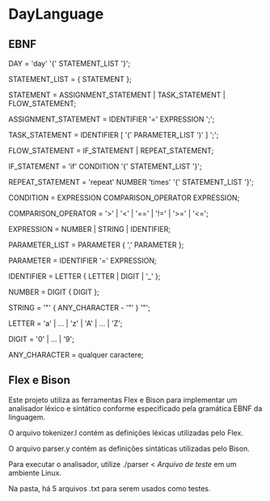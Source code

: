 # DayLanguage

## EBNF 
DAY = 'day' '{' STATEMENT_LIST '}';

STATEMENT_LIST = { STATEMENT };

STATEMENT = ASSIGNMENT_STATEMENT | TASK_STATEMENT | FLOW_STATEMENT;

ASSIGNMENT_STATEMENT = IDENTIFIER '=' EXPRESSION ';';

TASK_STATEMENT = IDENTIFIER [ '(' PARAMETER_LIST ')' ] ';';

FLOW_STATEMENT = IF_STATEMENT | REPEAT_STATEMENT;

IF_STATEMENT = 'if' CONDITION '{' STATEMENT_LIST '}';

REPEAT_STATEMENT = 'repeat' NUMBER 'times' '{' STATEMENT_LIST '}';

CONDITION = EXPRESSION COMPARISON_OPERATOR EXPRESSION;

COMPARISON_OPERATOR = '>' | '<' | '==' | '!=' | '>=' | '<=';

EXPRESSION = NUMBER | STRING | IDENTIFIER;

PARAMETER_LIST = PARAMETER { ',' PARAMETER };

PARAMETER = IDENTIFIER '=' EXPRESSION;

IDENTIFIER = LETTER { LETTER | DIGIT | '_' };

NUMBER = DIGIT { DIGIT };

STRING = '"' { ANY_CHARACTER - '"' } '"';

LETTER = 'a' | ... | 'z' | 'A' | ... | 'Z';

DIGIT = '0' | ... | '9';

ANY_CHARACTER = qualquer caractere;

## Flex e Bison 

Este projeto utiliza as ferramentas Flex e Bison para implementar um analisador léxico e sintático conforme especificado pela gramática EBNF da linguagem. 

O arquivo tokenizer.l contém as definições léxicas utilizadas pelo Flex.

O arquivo parser.y contém as definições sintáticas utilizadas pelo Bison. 

Para executar o analisador, utilize ./parser < *Arquivo de teste* em um ambiente Linux. 

Na pasta, há 5 arquivos .txt para serem usados como testes. 

